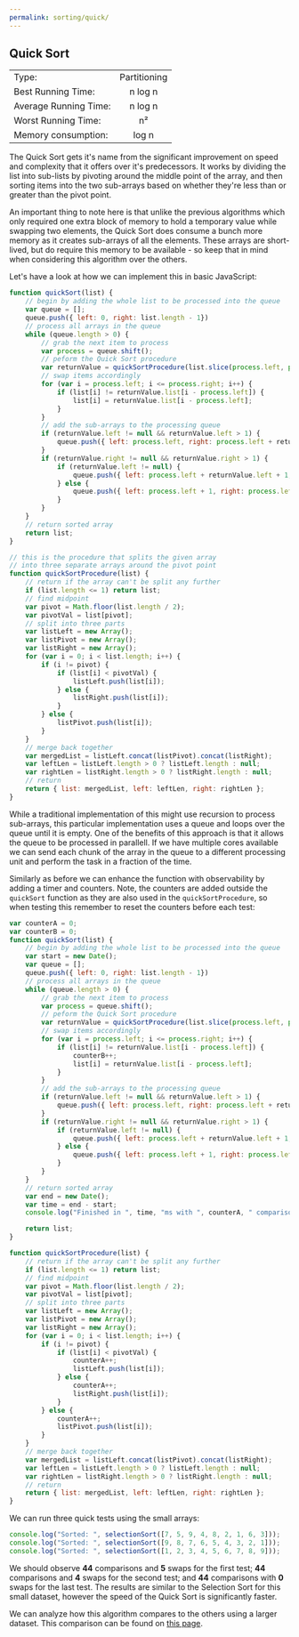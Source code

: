 ```yaml
---
permalink: sorting/quick/
---
```


## Quick Sort

|                       |              |
| --------------------- | :----------: |
| Type:                 | Partitioning |
| Best Running Time:    |    n log n   |
| Average Running Time: |    n log n   |
| Worst Running Time:   |       n²     |
| Memory consumption:   |     log n    |

The Quick Sort gets it's name from the significant improvement on speed and complexity that it offers over it's predecessors. It works by dividing the list into sub-lists by pivoting around the middle point of the array, and then sorting items into the two sub-arrays based on whether they're less than or greater than the pivot point.

An important thing to note here is that unlike the previous algorithms which only required one extra block of memory to hold a temporary value while swapping two elements, the Quick Sort does consume a bunch more memory as it creates sub-arrays of all the elements. These arrays are short-lived, but do require this memory to be available - so keep that in mind when considering this algorithm over the others.

Let's have a look at how we can implement this in basic JavaScript:

```javascript
function quickSort(list) {
    // begin by adding the whole list to be processed into the queue
    var queue = [];
    queue.push({ left: 0, right: list.length - 1})
    // process all arrays in the queue
    while (queue.length > 0) {
        // grab the next item to process
        var process = queue.shift();
        // peform the Quick Sort procedure
        var returnValue = quickSortProcedure(list.slice(process.left, process.right + 1));
        // swap items accordingly
        for (var i = process.left; i <= process.right; i++) {
            if (list[i] != returnValue.list[i - process.left]) {
                list[i] = returnValue.list[i - process.left];
            }
        }
        // add the sub-arrays to the processing queue
        if (returnValue.left != null && returnValue.left > 1) {
            queue.push({ left: process.left, right: process.left + returnValue.left});
        }
        if (returnValue.right != null && returnValue.right > 1) {
            if (returnValue.left != null) {
                queue.push({ left: process.left + returnValue.left + 1, right: process.left + returnValue.left + 1 + returnValue.right - 1 })
            } else {
                queue.push({ left: process.left + 1, right: process.left + 1 + returnValue.right - 1 });
            }
        }
    }
    // return sorted array
    return list;
}

// this is the procedure that splits the given array
// into three separate arrays around the pivot point
function quickSortProcedure(list) {
    // return if the array can't be split any further
    if (list.length <= 1) return list;
    // find midpoint
    var pivot = Math.floor(list.length / 2);
    var pivotVal = list[pivot];
    // split into three parts
    var listLeft = new Array();
    var listPivot = new Array();
    var listRight = new Array();
    for (var i = 0; i < list.length; i++) {
        if (i != pivot) {
            if (list[i] < pivotVal) {
                listLeft.push(list[i]);
            } else {
                listRight.push(list[i]);
            }
        } else {
            listPivot.push(list[i]);
        }
    }
    // merge back together
    var mergedList = listLeft.concat(listPivot).concat(listRight);
    var leftLen = listLeft.length > 0 ? listLeft.length : null;
    var rightLen = listRight.length > 0 ? listRight.length : null;
    // return
    return { list: mergedList, left: leftLen, right: rightLen };
}
```

While a traditional implementation of this might use recursion to process sub-arrays, this particular implementation uses a queue and loops over the queue until it is empty. One of the benefits of this approach is that it allows the queue to be processed in parallell. If we have multiple cores available we can send each chunk of the array in the queue to a different processing unit and perform the task in a fraction of the time.

Similarly as before we can enhance the function with observability by adding a timer and counters. Note, the counters are added outside the `quickSort` function as they are also used in the `quickSortProcedure`, so when testing this remember to reset the counters before each test:

```javascript
var counterA = 0;
var counterB = 0;
function quickSort(list) {
    // begin by adding the whole list to be processed into the queue
    var start = new Date();
    var queue = [];
    queue.push({ left: 0, right: list.length - 1})
    // process all arrays in the queue
    while (queue.length > 0) {
        // grab the next item to process
        var process = queue.shift();
        // peform the Quick Sort procedure
        var returnValue = quickSortProcedure(list.slice(process.left, process.right + 1));
        // swap items accordingly
        for (var i = process.left; i <= process.right; i++) {
            if (list[i] != returnValue.list[i - process.left]) {
                counterB++;
                list[i] = returnValue.list[i - process.left];
            }
        }
        // add the sub-arrays to the processing queue
        if (returnValue.left != null && returnValue.left > 1) {
            queue.push({ left: process.left, right: process.left + returnValue.left});
        }
        if (returnValue.right != null && returnValue.right > 1) {
            if (returnValue.left != null) {
                queue.push({ left: process.left + returnValue.left + 1, right: process.left + returnValue.left + 1 + returnValue.right - 1 })
            } else {
                queue.push({ left: process.left + 1, right: process.left + 1 + returnValue.right - 1 });
            }
        }
    }
    // return sorted array
    var end = new Date();
    var time = end - start;
    console.log("Finished in ", time, "ms with ", counterA, " comparisons and ", counterB, " swaps");

    return list;
}

function quickSortProcedure(list) {
    // return if the array can't be split any further
    if (list.length <= 1) return list;
    // find midpoint
    var pivot = Math.floor(list.length / 2);
    var pivotVal = list[pivot];
    // split into three parts
    var listLeft = new Array();
    var listPivot = new Array();
    var listRight = new Array();
    for (var i = 0; i < list.length; i++) {
        if (i != pivot) {
            if (list[i] < pivotVal) {
                counterA++;
                listLeft.push(list[i]);
            } else {
                counterA++;
                listRight.push(list[i]);
            }
        } else {
            counterA++;
            listPivot.push(list[i]);
        }
    }
    // merge back together
    var mergedList = listLeft.concat(listPivot).concat(listRight);
    var leftLen = listLeft.length > 0 ? listLeft.length : null;
    var rightLen = listRight.length > 0 ? listRight.length : null;
    // return
    return { list: mergedList, left: leftLen, right: rightLen };
}
```

We can run three quick tests using the small arrays:

```javascript
console.log("Sorted: ", selectionSort([7, 5, 9, 4, 8, 2, 1, 6, 3]));
console.log("Sorted: ", selectionSort([9, 8, 7, 6, 5, 4, 3, 2, 1]));
console.log("Sorted: ", selectionSort([1, 2, 3, 4, 5, 6, 7, 8, 9]));
```

We should observe **44** comparisons and **5** swaps for the first test; **44** comparisons and **4** swaps for the second test; and **44** comparisons with **0** swaps for the last test. The results are similar to the Selection Sort for this small dataset, however the speed of the Quick Sort is significantly faster.

We can analyze how this algorithm compares to the others using a larger dataset. This comparison can be found on [this page](../comparison/).
